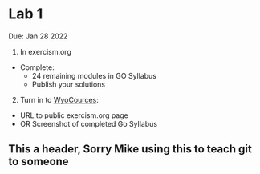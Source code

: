 # Lab 1
Due: Jan 28 2022

1. In exercism.org
 - Complete:
    - 24 remaining modules in GO Syllabus 
    - Publish your solutions

2. Turn in to [WyoCources](https://uwyo.instructure.com/courses/562184/assignments/4913011):
  - URL to public exercism.org page
  - OR Screenshot of completed Go Syllabus

  ## This a header, Sorry Mike using this to teach git to someone
